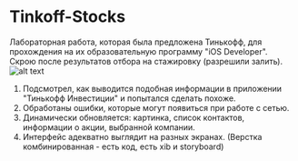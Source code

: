 # Tinkoff-Stocks
Лабораторная работа, которая была предложена Тинькофф, для прохождения на их образовательную программу "iOS Developer". 
Скрою после результатов отбора на стажировку (разрешили залить). 
![alt text](https://i.ibb.co/wNLTH84/example.jpg)
1. Подсмотрел, как выводится подобная информации в приложении "Тинькофф Инвестиции" и попытался сделать похоже. 
2. Обработаны ошибки, которые могут появиться при работе с сетью.
3. Динамически обновляется: картинка, список контактов, информации о акции, выбранной компании. 
4. Интерфейс адекватно выглядит на разных экранах. (Верстка комбинированная - есть код, есть xib и storyboard)

